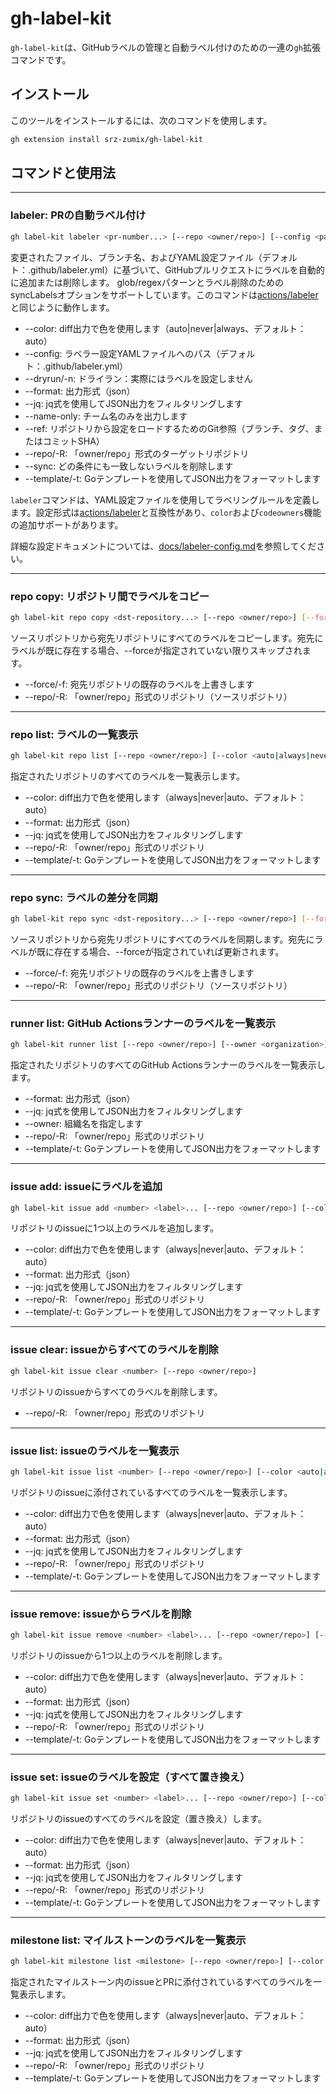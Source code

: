 # gh-label-kit

`gh-label-kit`は、GitHubラベルの管理と自動ラベル付けのための一連の`gh`拡張コマンドです。

## インストール

このツールをインストールするには、次のコマンドを使用します。

```sh
gh extension install srz-zumix/gh-label-kit
```

## コマンドと使用法

---

### labeler: PRの自動ラベル付け

```sh
gh label-kit labeler <pr-number...> [--repo <owner/repo>] [--config <path>] [--sync] [--dryrun] [--color <auto|always|never>] [--format <json>] [--jq <expression>] [--template <string>] [--name-only] [--ref <string>]
```

変更されたファイル、ブランチ名、およびYAML設定ファイル（デフォルト：.github/labeler.yml）に基づいて、GitHubプルリクエストにラベルを自動的に追加または削除します。
glob/regexパターンとラベル削除のためのsyncLabelsオプションをサポートしています。このコマンドは[actions/labeler][labeler]と同じように動作します。

- --color: diff出力で色を使用します（auto|never|always、デフォルト：auto）
- --config: ラベラー設定YAMLファイルへのパス（デフォルト：.github/labeler.yml）
- --dryrun/-n: ドライラン：実際にはラベルを設定しません
- --format: 出力形式（json）
- --jq: jq式を使用してJSON出力をフィルタリングします
- --name-only: チーム名のみを出力します
- --ref: リポジトリから設定をロードするためのGit参照（ブランチ、タグ、またはコミットSHA）
- --repo/-R: 「owner/repo」形式のターゲットリポジトリ
- --sync: どの条件にも一致しないラベルを削除します
- --template/-t: Goテンプレートを使用してJSON出力をフォーマットします

`labeler`コマンドは、YAML設定ファイルを使用してラベリングルールを定義します。設定形式は[actions/labeler][labeler]と互換性があり、`color`および`codeowners`機能の追加サポートがあります。

詳細な設定ドキュメントについては、[docs/labeler-config.md](docs/labeler-config.md)を参照してください。

---

### repo copy: リポジトリ間でラベルをコピー

```sh
gh label-kit repo copy <dst-repository...> [--repo <owner/repo>] [--force]
```

ソースリポジトリから宛先リポジトリにすべてのラベルをコピーします。宛先にラベルが既に存在する場合、--forceが指定されていない限りスキップされます。

- --force/-f: 宛先リポジトリの既存のラベルを上書きします
- --repo/-R: 「owner/repo」形式のリポジトリ（ソースリポジトリ）

---

### repo list: ラベルの一覧表示

```sh
gh label-kit repo list [--repo <owner/repo>] [--color <auto|always|never>] [--format <json>] [--jq <expression>] [--template <string>]
```

指定されたリポジトリのすべてのラベルを一覧表示します。

- --color: diff出力で色を使用します（always|never|auto、デフォルト：auto）
- --format: 出力形式（json）
- --jq: jq式を使用してJSON出力をフィルタリングします
- --repo/-R: 「owner/repo」形式のリポジトリ
- --template/-t: Goテンプレートを使用してJSON出力をフォーマットします

---

### repo sync: ラベルの差分を同期

```sh
gh label-kit repo sync <dst-repository...> [--repo <owner/repo>] [--force]
```

ソースリポジトリから宛先リポジトリにすべてのラベルを同期します。宛先にラベルが既に存在する場合、--forceが指定されていれば更新されます。

- --force/-f: 宛先リポジトリの既存のラベルを上書きします
- --repo/-R: 「owner/repo」形式のリポジトリ（ソースリポジトリ）

---

### runner list: GitHub Actionsランナーのラベルを一覧表示

```sh
gh label-kit runner list [--repo <owner/repo>] [--owner <organization>] [--format <json>] [--jq <expression>] [--template <string>]
```

指定されたリポジトリのすべてのGitHub Actionsランナーのラベルを一覧表示します。

- --format: 出力形式（json）
- --jq: jq式を使用してJSON出力をフィルタリングします
- --owner: 組織名を指定します
- --repo/-R: 「owner/repo」形式のリポジトリ
- --template/-t: Goテンプレートを使用してJSON出力をフォーマットします

---

### issue add: issueにラベルを追加

```sh
gh label-kit issue add <number> <label>... [--repo <owner/repo>] [--color <auto|always|never>] [--format <json>] [--jq <expression>] [--template <string>]
```

リポジトリのissueに1つ以上のラベルを追加します。

- --color: diff出力で色を使用します（always|never|auto、デフォルト：auto）
- --format: 出力形式（json）
- --jq: jq式を使用してJSON出力をフィルタリングします
- --repo/-R: 「owner/repo」形式のリポジトリ
- --template/-t: Goテンプレートを使用してJSON出力をフォーマットします

---

### issue clear: issueからすべてのラベルを削除

```sh
gh label-kit issue clear <number> [--repo <owner/repo>]
```

リポジトリのissueからすべてのラベルを削除します。

- --repo/-R: 「owner/repo」形式のリポジトリ

---

### issue list: issueのラベルを一覧表示

```sh
gh label-kit issue list <number> [--repo <owner/repo>] [--color <auto|always|never>] [--format <json>] [--jq <expression>] [--template <string>]
```

リポジトリのissueに添付されているすべてのラベルを一覧表示します。

- --color: diff出力で色を使用します（always|never|auto、デフォルト：auto）
- --format: 出力形式（json）
- --jq: jq式を使用してJSON出力をフィルタリングします
- --repo/-R: 「owner/repo」形式のリポジトリ
- --template/-t: Goテンプレートを使用してJSON出力をフォーマットします

---

### issue remove: issueからラベルを削除

```sh
gh label-kit issue remove <number> <label>... [--repo <owner/repo>] [--color <auto|always|never>] [--format <json>] [--jq <expression>] [--template <string>]
```

リポジトリのissueから1つ以上のラベルを削除します。

- --color: diff出力で色を使用します（always|never|auto、デフォルト：auto）
- --format: 出力形式（json）
- --jq: jq式を使用してJSON出力をフィルタリングします
- --repo/-R: 「owner/repo」形式のリポジトリ
- --template/-t: Goテンプレートを使用してJSON出力をフォーマットします

---

### issue set: issueのラベルを設定（すべて置き換え）

```sh
gh label-kit issue set <number> <label>... [--repo <owner/repo>] [--color <auto|always|never>] [--format <json>] [--jq <expression>] [--template <string>]
```

リポジトリのissueのすべてのラベルを設定（置き換え）します。

- --color: diff出力で色を使用します（always|never|auto、デフォルト：auto）
- --format: 出力形式（json）
- --jq: jq式を使用してJSON出力をフィルタリングします
- --repo/-R: 「owner/repo」形式のリポジトリ
- --template/-t: Goテンプレートを使用してJSON出力をフォーマットします

---

### milestone list: マイルストーンのラベルを一覧表示

```sh
gh label-kit milestone list <milestone> [--repo <owner/repo>] [--color <auto|always|never>] [--format <json>] [--jq <expression>] [--template <string>]
```

指定されたマイルストーン内のissueとPRに添付されているすべてのラベルを一覧表示します。

- --color: diff出力で色を使用します（always|never|auto、デフォルト：auto）
- --format: 出力形式（json）
- --jq: jq式を使用してJSON出力をフィルタリングします
- --repo/-R: 「owner/repo」形式のリポジトリ
- --template/-t: Goテンプレートを使用してJSON出力をフォーマットします

[labeler]: https://github.com/actions/labeler
